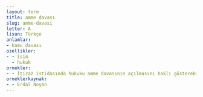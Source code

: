 ```yaml
---
layout: term
title: amme davası
slug: amme-davasi
letter: A
lisan: Türkçe
anlamlar:
- kamu davası
ozellikler:
- - isim
  - hukuk
ornekler:
- - İtiraz istidasında hukuku amme davasının açılmasını haklı gösterebilecek vakıalar ve deliller beyan edilmeli ve varsa bir avukat veya dava vekili tarafından imza edilmiş bulunmalıdır.
orneklerkaynak:
- - Erdal Noyan
---
```

